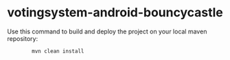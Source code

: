 # votingsystem-android-bouncycastle

Use this command to build and deploy the project on your local maven repository:

            mvn clean install
